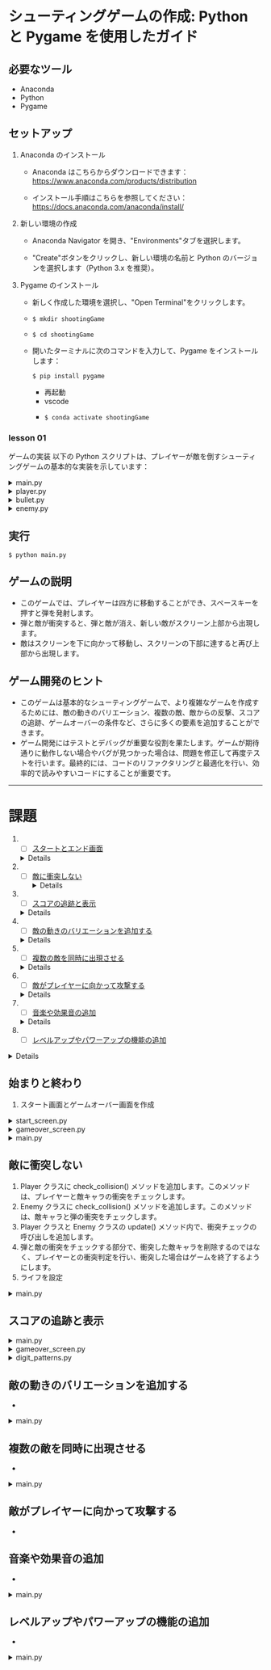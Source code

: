 # シューティングゲームの作成: Python と Pygame を使用したガイド

## 必要なツール

- Anaconda
- Python
- Pygame

## セットアップ

1. Anaconda のインストール

   - Anaconda はこちらからダウンロードできます：https://www.anaconda.com/products/distribution

   - インストール手順はこちらを参照してください：https://docs.anaconda.com/anaconda/install/

1. 新しい環境の作成

   - Anaconda Navigator を開き、"Environments"タブを選択します。

   - "Create"ボタンをクリックし、新しい環境の名前と Python のバージョンを選択します（Python 3.x を推奨）。

1. Pygame のインストール

   - 新しく作成した環境を選択し、"Open Terminal"をクリックします。

   - ```
     $ mkdir shootingGame
     ```

   - ```
     $ cd shootingGame
     ```

   - 開いたターミナルに次のコマンドを入力して、Pygame をインストールします：

     ```
     $ pip install pygame
     ```

     - 再起動
     - vscode
     - ```
       $ conda activate shootingGame
       ```

### lesson 01

ゲームの実装
以下の Python スクリプトは、プレイヤーが敵を倒すシューティングゲームの基本的な実装を示しています：

<details><summary>main.py</summary>

```python
"""
This module contains the main.
"""

import sys
import pygame
from pygame.locals import QUIT, K_SPACE
from player import Player
from bullet import Bullet
from enemy import Enemy

# ゲームの定数
WIDTH, HEIGHT = 800, 600  # ゲームウィンドウの幅と高さ
FPS = 60  # フレームレート
PLAYER_SPEED = 5  # プレイヤーの移動速度
BULLET_SPEED = 5  # 弾の速度
ENEMY_SPEED = 2  # 敵の速度


def run_game():
    """
    ゲームを実行するメイン関数です。
    """
    # Pygameの初期化
    pygame.init()
    pygame.font.init()  # フォントの初期化
    screen = pygame.display.set_mode((WIDTH, HEIGHT))

    # クロックの作成
    clock = pygame.time.Clock()

    game_started = False  # ゲームが開始されたかどうかのフラグ

    # スプライトグループの作成
    all_sprites = pygame.sprite.Group()
    bullets = pygame.sprite.Group()
    enemies = pygame.sprite.Group()

    # ゲームループ
    running = True
    bullet_fired = False  # 弾丸が発射されたかどうかのフラグ

    while running:
        for event in pygame.event.get():
            if event.type == QUIT:
                running = False

        if not game_started:
            keys = pygame.key.get_pressed()
            # ゲーム開始
            game_started = True

            # プレイヤーの作成
            player = Player(WIDTH, HEIGHT, PLAYER_SPEED)
            all_sprites.add(player)

            # 敵の作成
            enemy = Enemy(WIDTH, HEIGHT, ENEMY_SPEED)
            all_sprites.add(enemy)
            enemies.add(enemy)

        if running:
            keys = pygame.key.get_pressed()
            if keys[K_SPACE] and not bullet_fired:
                # スペースキーが押下されたら弾丸を発射
                bullet = Bullet(player.rect.center, BULLET_SPEED, enemies)
                all_sprites.add(bullet)
                bullets.add(bullet)
                bullet_fired = True
            elif not keys[K_SPACE]:
                bullet_fired = False

            screen.fill((0, 0, 0))

            if game_started:
                all_sprites.update()  # スプライトの位置を更新

                # 敵が画面から消えた場合に新たに敵を生成する
                if len(enemies) == 0:
                    enemy = Enemy(WIDTH, HEIGHT, ENEMY_SPEED)
                    all_sprites.add(enemy)
                    enemies.add(enemy)

                # 衝突検出
                collisions = pygame.sprite.groupcollide(
                    enemies, bullets, True, True)
                for _ in collisions:
                    # 敵を再度生成してスプライトグループに追加する
                    enemy = Enemy(WIDTH, HEIGHT, ENEMY_SPEED)
                    all_sprites.add(enemy)
                    enemies.add(enemy)

                all_sprites.draw(screen)  # 全てのスプライトを描画
                bullets.draw(screen)  # 弾丸のスプライトグループを描画
                enemies.draw(screen)  # 敵のスプライトグループを描画

            pygame.display.flip()
            clock.tick(FPS)

    pygame.quit()
    sys.exit()


def update(self, *args):
    """
    敵の位置を更新する関数です。
    敵の位置をスピードに基づいて更新するために呼び出されます。
    """
    self.rect.y += self.speed
    if self.rect.top > self.height:
        self.rect.bottom = 0

    # 衝突検出
    collisions = pygame.sprite.spritecollide(self, args[0], True)
    if collisions:
        self.kill()


if __name__ == "__main__":
    run_game()
```

</details>

<details><summary>player.py</summary>

```python
"""
This module contains the Player class for the game.
"""

import pygame


class Player(pygame.sprite.Sprite):
    """
    Represents a player object in the game.

    This class handles the behavior and movement of the player.
    """

    def __init__(self, width, height, speed):
        super().__init__()
        self.width = width
        self.height = height
        self.speed = speed
        self.image = pygame.Surface((50, 50))
        self.image.fill((255, 255, 255))
        self.rect = self.image.get_rect(center=(width/2, height/2))

    def update(self, *args):
        """
        Update the player's position.
        This method is called to update the player's position based on keyboard input.
        """
        keys = pygame.key.get_pressed()  # キー入力を取得
        if keys[pygame.K_LEFT]:
            self.rect.x -= self.speed  # 左キーが押されている場合、プレイヤーを左に移動
        if keys[pygame.K_RIGHT]:
            self.rect.x += self.speed  # 右キーが押されている場合、プレイヤーを右に移動
        if keys[pygame.K_UP]:
            self.rect.y -= self.speed  # 上キーが押されている場合、プレイヤーを上に移動
        if keys[pygame.K_DOWN]:
            self.rect.y += self.speed  # 下キーが押されている場合、プレイヤーを下に移動

        # プレイヤーの移動範囲をゲーム画面内に制限する
        self.rect.clamp_ip(pygame.Rect(0, 0, self.width, self.height))
```

</details>

<details><summary>bullet.py</summary>

```python
"""
This module contains the Bullet class for the game.
"""

import pygame


class Bullet(pygame.sprite.Sprite):
    """
    Represents a bullet object in the game.

    This class handles the behavior and movement of bullets.
    """

    def __init__(self, pos, speed, enemies):
        super().__init__()
        self.speed = speed
        self.enemies = enemies
        self.image = pygame.Surface((10, 10))
        self.image.fill((255, 255, 255))
        self.rect = self.image.get_rect(center=pos)

    def update(self, *args):
        """
        Update the bullet's position.
        This method is called to update the bullet's position based on its speed.
        """
        self.rect.y -= self.speed  # 弾を上方向に移動させる
        if self.rect.bottom < 0:
            self.kill()  # 弾が画面外に出たら弾を削除する
```

</details>

<details><summary>enemy.py</summary>

```python
"""
This module contains the Enemy class for the game.
"""

import pygame


class Enemy(pygame.sprite.Sprite):
    """
    Represents an enemy object in the game.

    This class handles the behavior and movement of enemies.
    """

    def __init__(self, width, height, speed):
        super().__init__()
        self.width = width
        self.height = height
        self.speed = speed
        self.image = pygame.Surface((50, 50))
        self.image.fill((255, 0, 0))
        self.rect = self.image.get_rect(center=(width / 2, 0))

    def update(self, *args):
        """
        Update the enemy's position.
        This method is called to update the enemy's position based on its speed.
        """
        self.rect.y += self.speed  # 敵を下方向に移動させる
        if self.rect.bottom > self.height:
            self.kill()  # 敵が画面から消えたら敵を削除する
```

</details>


## 実行

```
$ python main.py
```

## ゲームの説明

- このゲームでは、プレイヤーは四方に移動することができ、スペースキーを押すと弾を発射します。
- 弾と敵が衝突すると、弾と敵が消え、新しい敵がスクリーン上部から出現します。
- 敵はスクリーンを下に向かって移動し、スクリーンの下部に達すると再び上部から出現します。

## ゲーム開発のヒント

- このゲームは基本的なシューティングゲームで、より複雑なゲームを作成するためには、敵の動きのバリエーション、複数の敵、敵からの反撃、スコアの追跡、ゲームオーバーの条件など、さらに多くの要素を追加することができます。
- ゲーム開発にはテストとデバッグが重要な役割を果たします。ゲームが期待通りに動作しない場合やバグが見つかった場合は、問題を修正して再度テストを行います。最終的には、コードのリファクタリングと最適化を行い、効率的で読みやすいコードにすることが重要です。

---

# 課題
1. - [ ]  [スタートとエンド画面](#始まりと終わり)
    <details>
    - 
    <details>
1. - [ ] [敵に衝突しない](#敵に衝突しない)
　 　<details>
      - 衝突判定の処理を修正する必要があります。現在のコードでは敵と弾が衝突すると敵が消えてしまいますが、敵とプレイヤーの衝突も判定する必要があります。
      - 衝突判定にはpygame.sprite.spritecollide()関数を使用します。プレイヤーと敵のスプライトグループの衝突判定を行い、衝突があった場合にゲームオーバーの処理を追加します。
    </details>
1. - [ ] [スコアの追跡と表示](#スコアの追跡と表示)
    <details>
      - スコアを管理する変数を追加し、敵を倒すたびにスコアを増やします。
    </details>
2. - [ ] [敵の動きのバリエーションを追加する](#敵の動きのバリエーションを追加する)
    <details>
      - 敵の動きをランダムにするなど、バリエーションを追加するためには、敵のupdate()メソッドを修正します。
      - randomモジュールを使用して、敵の移動方向や速度をランダムに設定することができます。
    </details>
3. - [ ] [複数の敵を同時に出現させる](#複数の敵を同時に出現させる)
    <details>
      - Enemyクラスのインスタンスを複数作成し、それぞれの敵を別々のスプライトグループに追加します。
      - ゲームループ内で新しい敵を生成し、スプライトグループに追加することで、複数の敵を同時に出現させることができます。
    </details>
4. - [ ] [敵がプレイヤーに向かって攻撃する](#敵がプレイヤーに向かって攻撃する)
    <details>
      - 敵がプレイヤーに向かって攻撃するためには、敵の座標とプレイヤーの座標の差を計算し、移動方向を設定します。
      - Playerクラスのインスタンスを敵のupdate()メソッドに渡し、敵がプレイヤーを追いかけるようにします。
    </details>
5. - [ ] [音楽や効果音の追加](#音楽や効果音の追加)
    <details>
      - Pygameのサウンド機能を使用して、BGMや効果音を再生します。
      - ゲームの開始時や敵を倒した時など、適切なタイミングで音楽や効果音を再生することができます。
    </details>
6. - [ ] [レベルアップやパワーアップの機能の追加](#レベルアップやパワーアップの機能の追加)
  <details>
      - レベルアップやパワーアップの機能を追加するには、プレイヤーの能力や敵の難易度を調整します。
      - レベルアップ時には、プレイヤーの移動速度や弾の速度を増加させるなどの変更を加えます。
  </details>

## 始まりと終わり
  1. スタート画面とゲームオーバー画面を作成

  <details><summary>start_screen.py</summary>

```python
"""
This module contains the StartScreen class for the game.
"""
import pygame


class StartScreen(pygame.sprite.Sprite):
    """
    Represents the start screen of the game.

    This class handles the drawing and behavior of the start screen.
    """

    clock = pygame.time.Clock()

    @classmethod
    def draw(cls, screen):
        """
        Draw the start screen.

        This method draws the title and start text on the screen.
        """

        pygame.font.init()  # フォントの初期化

        font = pygame.font.Font(None, 36)
        title_text = font.render(
            "Shooting Game", True, (255, 255, 255))  # タイトルテキストの作成
        start_text = font.render(
            "Press SPACE to start", True, (255, 255, 255))  # 開始テキストの作成

        running = True
        while running:
            for event in pygame.event.get():
                if event.type == pygame.QUIT:
                    pygame.quit()
                    return
                elif event.type == pygame.KEYDOWN:
                    if event.key == pygame.K_SPACE:
                        running = False

            screen.fill((0, 0, 0))
            screen.blit(title_text, (screen.get_width() // 2 -
                        title_text.get_width() // 2, screen.get_height() // 2 - 50))  # タイトルテキストの描画
            screen.blit(start_text, (screen.get_width() // 2 -
                        start_text.get_width() // 2, screen.get_height() // 2))  # 開始テキストの描画
            pygame.display.flip()
            cls.clock.tick(60)

        pygame.font.quit()  # フォントの終了処理
```

  </details>

  <details><summary>gameover_screen.py</summary>

```python
"""
This module contains the GameOverScreen class for the game.
"""
import pygame


class GameOverScreen(pygame.sprite.Sprite):
    """
    ゲームオーバースクリーンを表すクラスです。

    このクラスはゲームオーバースクリーンの表示と振る舞いを管理します。
    """

    @classmethod
    def draw(cls, screen):
        """
        指定された画面上にゲームオーバースクリーンを描画します。

        Args:
            screen: ゲームオーバースクリーンを描画する画面のサーフェス
        """
        pygame.font.init()  # フォントの初期化

        font = pygame.font.Font(None, 36)
        gameover_text = font.render("Game Over", True, (255, 255, 255))
        restart_text = font.render(
            "Press SPACE to restart", True, (255, 255, 255))
        return_text = font.render(
            "Press ENTER to quit", True, (255, 255, 255))

        running = True
        while running:
            for event in pygame.event.get():
                if event.type == pygame.QUIT:
                    pygame.quit()
                    return "exit"  # アプリを終了
                elif event.type == pygame.KEYDOWN:
                    if event.key == pygame.K_SPACE:
                        return "start_screen"  # スタート画面を表示
                    elif event.key == pygame.K_RETURN:
                        pygame.quit()
                        return "exit"  # アプリを終了

            screen.fill((0, 0, 0))
            screen.blit(gameover_text, (screen.get_width() // 2 -
                                        gameover_text.get_width() // 2, screen.get_height() // 2 - 50))
            screen.blit(restart_text, (screen.get_width() // 2 -
                                       restart_text.get_width() // 2, screen.get_height() // 2))
            screen.blit(return_text, (screen.get_width() // 2 -
                                      return_text.get_width() // 2, screen.get_height() // 2 + 50))
            pygame.display.flip()
            pygame.time.Clock().tick(60)

        pygame.font.quit()  # フォントの終了処理
        return "start_screen"
```

  </details>

  <details><summary>main.py</summary>

```python
...
from start_screen import StartScreen
from gameover_screen import GameOverScreen

...

            if keys[K_SPACE]:
                # ゲーム開始
                game_started = True
                # ゲームオーバー画面をリセット
                all_sprites.empty()
                bullets.empty()
                enemies.empty()

                # プレイヤーの作成
                player = Player(WIDTH, HEIGHT, PLAYER_SPEED)
                all_sprites.add(player)

                # 敵の作成
                enemy = Enemy(WIDTH, HEIGHT, ENEMY_SPEED)
                all_sprites.add(enemy)
                enemies.add(enemy)
            else:
                screen.fill((0, 0, 0))
                StartScreen.draw(screen)  # スタート画面を描画
                pygame.display.flip()
                clock.tick(FPS)
                continue
            
...

            else:
                StartScreen.draw(screen)  # スタート画面を描画

...

    # ゲームオーバー画面の表示
    GameOverScreen.draw(screen)
```

  </details>

## 敵に衝突しない
  1. Player クラスに check_collision() メソッドを追加します。このメソッドは、プレイヤーと敵キャラの衝突をチェックします。
  1. Enemy クラスに check_collision() メソッドを追加します。このメソッドは、敵キャラと弾の衝突をチェックします。
  1. Player クラスと Enemy クラスの update() メソッド内で、衝突チェックの呼び出しを追加します。
  1. 弾と敵の衝突をチェックする部分で、衝突した敵キャラを削除するのではなく、プレイヤーとの衝突判定を行い、衝突した場合はゲームを終了するようにします。
  1. ライフを設定

<details><summary>main.py</summary>

  ```python
...

LIVES = 3  # プレイヤーの初期ライフ数


def draw_heart(surface, color, center, size):
    """
    ハートマークをドットで描画する関数
    """
    x, y = center
    r = size // 2
    for dy in range(size):
        for dx in range(size):
            if (
                (dx - r) ** 2 + (dy - r) ** 2 < r ** 2
                or (abs(dx - r) + abs(dy - r) < r)
                or (dy > r and (dx - r) ** 2 + (dy - size + r) ** 2 < r ** 2)
            ):
                surface.set_at((x - r + dx, y - r + dy), color)

...

    pygame.font.SysFont("Arial", 36)

    # ハートマークの描画に使用するサイズと色
    heart_size = 20
    heart_color = (255, 0, 0)

...

    # プレイヤーのライフを設定
    lives = LIVES

...

                # プレイヤーと敵の衝突検出
                player_collisions = pygame.sprite.spritecollide(
                    player, enemies, True)
                if player_collisions:
                    lives -= 1
                    if lives == 0:
                        running = False

...

                # ライフ表示の描画
                for i in range(lives):
                    draw_heart(screen, heart_color,
                               (WIDTH - 30 - i * 30, 10), heart_size)

...

    # ゲームオーバー画面の表示
    gameover_result = GameOverScreen.draw(screen)
    if gameover_result == "start_screen":
        run_game()  # スタート画面から再開

...

以下を削除
def update(self, *args):
    """
    敵の位置を更新する関数です。
    敵の位置をスピードに基づいて更新するために呼び出されます。
    """
    self.rect.y += self.speed
    if self.rect.top > self.height:
        self.rect.bottom = 0

    # 衝突検出
    collisions = pygame.sprite.spritecollide(self, args[0], True)
    if collisions:
        self.kill()
  ```

</details>

## スコアの追跡と表示


<details><summary>main.py</summary>

  ```python
...

from digit_patterns import digit_patterns

...

def render_score_text(surface, font, position, score):
    """
    スコアをドットで描画する関数
    """
    x, y = position
    color = (255, 255, 255)  # スコアの色を設定

    # スコアを文字列に変換
    score_str = str(score)

    # 数字のドットパターンを拡大する倍率
    scale = 3

    # スコアをドットで描画
    for i, char in enumerate(score_str):
        if char.isdigit() and int(char) in digit_patterns:
            dot_pattern = digit_patterns[int(char)]

            # ドットを描画
            for dot_y in range(12):
                for dot_x in range(5):
                    if dot_pattern[dot_y][dot_x] == 1:
                        for dy in range(scale):
                            for dx in range(scale):
                                surface.set_at(
                                    (x + dot_x * scale + dx, y + dot_y * scale + dy), color)

        # 次の数字の描画位置に移動
        x += 7 * scale  # ドットパターンの幅 + ドットの間隔

    return surface

...

    # スコアを初期化
    score = 0

...

                    # スコアを加算
                    score += 1

...

                # スコアの描画
                score_position = (10, 10)
                screen = render_score_text(screen, font, score_position, score)

...

    GameOverScreen.score = score  # スコアをGameoverScreenクラスのクラス変数にセット

...
  ```

</details>

<details><summary>gameover_screen.py</summary>

  ```python
...

    score = 0  # Class attribute to store the score

...

        score_text = font.render(
            "Score: " + str(cls.score), True, (255, 255, 255))

...

                                        gameover_text.get_width() // 2, screen.get_height() // 2 - 100))
            screen.blit(score_text, (screen.get_width() // 2 -
                                     score_text.get_width() // 2, screen.get_height() // 2 - 50))

...
  ```

</details>


<details><summary>digit_patterns.py</summary>

  ```python

"""
Digit Pattern Drawing
"""
digit_patterns = {
    0: [
        (0, 1, 1, 1, 0),
        (1, 0, 0, 0, 1),
        (1, 0, 0, 0, 1),
        (1, 0, 0, 0, 1),
        (1, 0, 0, 0, 1),
        (1, 0, 0, 0, 1),
        (1, 0, 0, 0, 1),
        (1, 0, 0, 0, 1),
        (1, 0, 0, 0, 1),
        (1, 0, 0, 0, 1),
        (1, 0, 0, 0, 1),
        (0, 1, 1, 1, 0),
    ],
    1: [
        (0, 0, 1, 0, 0),
        (0, 1, 1, 0, 0),
        (1, 1, 1, 0, 0),
        (0, 0, 1, 0, 0),
        (0, 0, 1, 0, 0),
        (0, 0, 1, 0, 0),
        (0, 0, 1, 0, 0),
        (0, 0, 1, 0, 0),
        (0, 0, 1, 0, 0),
        (0, 0, 1, 0, 0),
        (0, 0, 1, 0, 0),
        (1, 1, 1, 1, 1),
    ],
    2: [
        (0, 1, 1, 1, 0),
        (1, 0, 0, 0, 1),
        (1, 0, 0, 0, 1),
        (0, 0, 0, 0, 1),
        (0, 0, 0, 0, 1),
        (0, 0, 0, 1, 0),
        (0, 0, 0, 1, 0),
        (0, 0, 1, 0, 0),
        (0, 0, 1, 0, 0),
        (1, 0, 0, 0, 0),
        (1, 0, 0, 0, 1),
        (0, 1, 1, 1, 0),
    ],
    3: [
        (0, 1, 1, 1, 0),
        (1, 0, 0, 0, 1),
        (0, 0, 0, 0, 1),
        (0, 0, 0, 0, 1),
        (0, 0, 0, 0, 1),
        (0, 0, 0, 0, 1),
        (0, 0, 0, 0, 1),
        (0, 0, 0, 0, 1),
        (0, 0, 0, 0, 1),
        (0, 0, 0, 0, 1),
        (1, 0, 0, 0, 1),
        (0, 1, 1, 1, 0),
    ],
    4: [
        (0, 0, 0, 1, 0),
        (0, 0, 1, 1, 0),
        (0, 1, 0, 1, 0),
        (0, 1, 0, 1, 0),
        (1, 0, 0, 1, 0),
        (1, 1, 1, 1, 1),
        (0, 0, 0, 1, 0),
        (0, 0, 0, 1, 0),
        (0, 0, 0, 1, 0),
        (0, 0, 0, 1, 0),
        (0, 0, 0, 1, 0),
        (0, 0, 0, 1, 0),
    ],
    5: [
        (1, 1, 1, 1, 1),
        (1, 0, 0, 0, 0),
        (1, 0, 0, 0, 0),
        (1, 0, 0, 0, 0),
        (1, 1, 1, 1, 0),
        (1, 0, 0, 0, 1),
        (0, 0, 0, 0, 1),
        (0, 0, 0, 0, 1),
        (0, 0, 0, 0, 1),
        (0, 0, 0, 0, 1),
        (1, 0, 0, 0, 1),
        (0, 1, 1, 1, 0),
    ],
    6: [
        (0, 1, 1, 1, 0),
        (1, 0, 0, 0, 1),
        (1, 0, 0, 0, 0),
        (1, 0, 0, 0, 0),
        (1, 1, 1, 1, 0),
        (1, 0, 0, 0, 1),
        (1, 0, 0, 0, 1),
        (1, 0, 0, 0, 1),
        (1, 0, 0, 0, 1),
        (1, 0, 0, 0, 1),
        (1, 0, 0, 0, 1),
        (0, 1, 1, 1, 0),
    ],
    7: [
        (1, 1, 1, 1, 1),
        (0, 0, 0, 0, 1),
        (0, 0, 0, 0, 1),
        (0, 0, 0, 0, 1),
        (0, 0, 0, 0, 1),
        (0, 0, 0, 0, 1),
        (0, 0, 0, 0, 1),
        (0, 0, 0, 0, 1),
        (0, 0, 0, 0, 1),
        (0, 0, 0, 0, 1),
        (0, 0, 0, 0, 1),
        (0, 0, 0, 0, 1),
    ],
    8: [
        (0, 1, 1, 1, 0),
        (1, 0, 0, 0, 1),
        (1, 0, 0, 0, 1),
        (1, 0, 0, 0, 1),
        (1, 0, 0, 0, 1),
        (0, 1, 1, 1, 0),
        (1, 0, 0, 0, 1),
        (1, 0, 0, 0, 1),
        (1, 0, 0, 0, 1),
        (1, 0, 0, 0, 1),
        (0, 1, 1, 1, 0),
        (0, 0, 0, 0, 1),
    ],
    9: [
        (0, 1, 1, 1, 0),
        (1, 0, 0, 0, 1),
        (1, 0, 0, 0, 1),
        (1, 0, 0, 0, 1),
        (1, 0, 0, 0, 1),
        (0, 1, 1, 1, 1),
        (0, 0, 0, 0, 1),
        (0, 0, 0, 0, 1),
        (0, 0, 0, 0, 1),
        (0, 0, 0, 0, 1),
        (0, 0, 0, 0, 1),
        (0, 1, 1, 1, 0),
    ],
    10: [
        (0, 0, 0, 0, 0),
        (0, 0, 0, 0, 0),
        (1, 1, 1, 1, 1),
        (0, 0, 0, 0, 0),
        (0, 0, 0, 0, 0),
        (0, 0, 0, 0, 0),
        (0, 0, 0, 0, 0),
        (0, 0, 0, 0, 0),
        (0, 0, 0, 0, 0),
        (0, 0, 0, 0, 0),
        (0, 0, 0, 0, 0),
        (0, 0, 0, 0, 0),
    ],
    11: [
        (0, 1, 1, 1, 0),
        (1, 0, 0, 0, 1),
        (1, 0, 0, 0, 0),
        (1, 0, 0, 0, 0),
        (1, 1, 1, 1, 0),
        (0, 1, 1, 0, 0),
        (0, 0, 0, 1, 0),
        (0, 0, 0, 1, 0),
        (0, 0, 0, 1, 0),
        (0, 0, 0, 1, 0),
        (1, 1, 1, 0, 0),
        (0, 0, 0, 0, 1),
    ],
    12: [
        (1, 1, 1, 1, 1),
        (0, 0, 0, 0, 1),
        (0, 0, 0, 0, 1),
        (0, 0, 0, 0, 1),
        (0, 0, 0, 0, 1),
        (0, 1, 1, 1, 0),
        (1, 0, 0, 0, 0),
        (1, 0, 0, 0, 0),
        (1, 0, 0, 0, 0),
        (1, 0, 0, 0, 0),
        (1, 0, 0, 0, 0),
        (1, 1, 1, 1, 1),
    ],
}

  ```

</details>

## 敵の動きのバリエーションを追加する
* 

<details><summary>main.py</summary>

  ```python
import random
import math

...

        self.direction = random.choice([-1, 1])  # ランダムな初期方向を選択
        self.start_x = random.randint(0, width)  # 出現位置のランダムなx座標を選択

...

        self.rect = self.image.get_rect(center=(self.start_x, 0))

...

        # 曲線を描くようにx座標を変化させる
        time = pygame.time.get_ticks() / 1000  # 時間の経過を取得
        amplitude = 100  # 曲線の振幅
        frequency = 2  # 曲線の周波数
        self.rect.x = self.start_x + self.direction * \
            amplitude * math.sin(frequency * time)

        # 画面内に収まるように位置を制限する
        self.rect.x = max(0, min(self.rect.x, self.width - self.rect.width))

...
  ```

</details>

## 複数の敵を同時に出現させる
* 

<details><summary>main.py</summary>

  ```python
...
  ```

</details>

## 敵がプレイヤーに向かって攻撃する
* 

## 音楽や効果音の追加
* 

<details><summary>main.py</summary>

  ```python
...
  ```

</details>

## レベルアップやパワーアップの機能の追加
* 

<details><summary>main.py</summary>

  ```python
...
  ```

</details>
